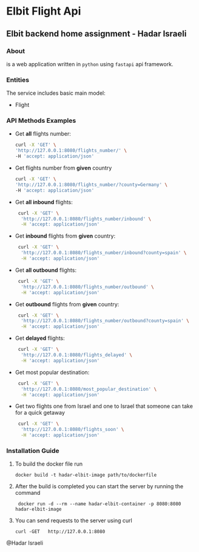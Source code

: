 # Elbit Flight Api

## Elbit backend home assignment - Hadar Israeli

### About 

is a web application written in `python` using `fastapi` api framework.


### Entities

The service includes basic main model:

* Flight


### API Methods Examples

* Get **all** flights number:
  
  ```bash
  curl -X 'GET' \
  'http://127.0.0.1:8080/flights_number/' \
  -H 'accept: application/json'
  ```
  
* Get flights number from **given** country

  ```bash
  curl -X 'GET' \
  'http://127.0.0.1:8080/flights_number/?county=Germany' \
  -H 'accept: application/json'
  ```
  
- Get **all inbound** flights:
  
  ```bash
   curl -X 'GET' \
    'http://127.0.0.1:8080/flights_number/inbound' \
    -H 'accept: application/json'
  ```

- Get **inbound** flights from **given** country:
  
  ```bash
   curl -X 'GET' \
    'http://127.0.0.1:8080/flights_number/inbound?county=spain' \
    -H 'accept: application/json'
  ```
  
- Get **all outbound** flights:
  
  ```bash
   curl -X 'GET' \
    'http://127.0.0.1:8080/flights_number/outbound' \
    -H 'accept: application/json'
  ```

- Get **outbound** flights from **given** country:
  
  ```bash
   curl -X 'GET' \
    'http://127.0.0.1:8080/flights_number/outbound?county=spain' \
    -H 'accept: application/json'
  ```
  
- Get **delayed** flights:
  
  ```bash
   curl -X 'GET' \
    'http://127.0.0.1:8080/flights_delayed' \
    -H 'accept: application/json'
  ```
  
- Get most popular destination:
  
  ```bash
   curl -X 'GET' \
    'http://127.0.0.1:8080/most_popular_destination' \
    -H 'accept: application/json'
  ```

- Get two flights one from Israel and one to Israel that someone 
can take for a quick getaway

  ```bash
   curl -X 'GET' \
    'http://127.0.0.1:8080/flights_soon' \
    -H 'accept: application/json'
  ```
  
  
### Installation Guide



1. To build the docker file run
    ```shell
    docker build -t hadar-elbit-image path/to/dockerfile
   ```

2. After the build is completed you can start the server by running the command
   
   ```shell
    docker run -d --rm --name hadar-elbit-container -p 8080:8080 hadar-elbit-image
   ```
3. You can send requests to the server using curl
    ```shell
   curl -GET   http://127.0.0.1:8080
    ```

@Hadar Israeli